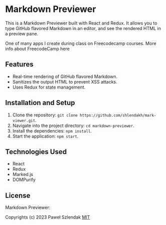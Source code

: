 # Markdown Previewer

This is a Markdown Previewer built with React and Redux. It allows you to type GitHub flavored Markdown in an editor, and see the rendered HTML in a preview pane.

One of many apps I create during class on Freecodecamp courses. More info about FreecodeCamp here

## Features

- Real-time rendering of GitHub flavored Markdown.
- Sanitizes the output HTML to prevent XSS attacks.
- Uses Redux for state management.

## Installation and Setup

1. Clone the repository: `git clone https://github.com/shlendakh/mark-viewer.git`.
2. Navigate into the project directory: `cd markdown-previewer`.
3. Install the dependencies: `npm install`.
4. Start the application: `npm start`.

## Technologies Used

- React
- Redux
- Marked.js
- DOMPurify

## License

Markdown Previewer:

Copyrights (c) 2023 Paweł Szlendak
[MIT](https://choosealicense.com/licenses/mit/)

